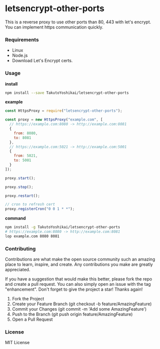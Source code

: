 # letsencrypt-other-ports
This is a reverse proxy to use other ports than 80, 443 with let's encrypt. You can implement https communication quickly.

### Requirements
* Linux
* Node.js
* Download Let's Encrypt certs.

### Usage
**install**
```bash
npm install --save TakutoYoshikai/letsencrypt-other-ports
```

**example**
```javascript
const HttpsProxy = require("letsencrypt-other-ports");

const proxy = new HttpsProxy("example.com", [
  // https://example.com:8080 -> http://example.com:8081
  {
    from: 8080,
    to: 8081
  },
  // https://example.com:5021 -> http://example.com:5001
  {
    from: 5021,
    to: 5001
  }
]);

proxy.start();

proxy.stop();

proxy.restart();

// cron to refresh cert
proxy.registerCron("0 0 1 * *");
```

**command**
```bash
npm install -g TakutoYoshikai/letsencrypt-other-ports
# https://example.com:8080 -> http://example.com:8081
lop example.com 8080 8081
```

### Contributing

Contributions are what make the open source community such an amazing place to learn, inspire, and create. Any contributions you make are greatly appreciated.

If you have a suggestion that would make this better, please fork the repo and create a pull request. You can also simply open an issue with the tag "enhancement". Don't forget to give the project a star! Thanks again!

1. Fork the Project
2. Create your Feature Branch (git checkout -b feature/AmazingFeature)
3. Commit your Changes (git commit -m 'Add some AmazingFeature')
4. Push to the Branch (git push origin feature/AmazingFeature)
5. Open a Pull Request

### License
MIT License
